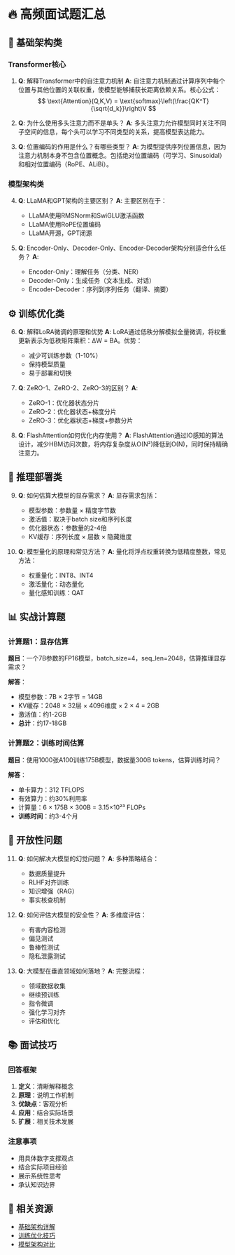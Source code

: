 # 🔥 高频面试题汇总

## 🎯 基础架构类

### Transformer核心
1. **Q**: 解释Transformer中的自注意力机制
   **A**: 自注意力机制通过计算序列中每个位置与其他位置的关联权重，使模型能够捕获长距离依赖关系。核心公式：
   $$
   \text{Attention}(Q,K,V) = \text{softmax}\left(\frac{QK^T}{\sqrt{d_k}}\right)V
   $$

2. **Q**: 为什么使用多头注意力而不是单头？
   **A**: 多头注意力允许模型同时关注不同子空间的信息，每个头可以学习不同类型的关系，提高模型表达能力。

3. **Q**: 位置编码的作用是什么？有哪些类型？
   **A**: 为模型提供序列位置信息，因为注意力机制本身不包含位置概念。包括绝对位置编码（可学习、Sinusoidal）和相对位置编码（RoPE、ALiBi）。

### 模型架构类
4. **Q**: LLaMA和GPT架构的主要区别？
   **A**: 主要区别在于：
   - LLaMA使用RMSNorm和SwiGLU激活函数
   - LLaMA使用RoPE位置编码
   - LLaMA开源，GPT闭源

5. **Q**: Encoder-Only、Decoder-Only、Encoder-Decoder架构分别适合什么任务？
   **A**: 
   - Encoder-Only：理解任务（分类、NER）
   - Decoder-Only：生成任务（文本生成、对话）
   - Encoder-Decoder：序列到序列任务（翻译、摘要）

## ⚙️ 训练优化类

6. **Q**: 解释LoRA微调的原理和优势
   **A**: LoRA通过低秩分解模拟全量微调，将权重更新表示为低秩矩阵乘积：ΔW = BA。优势：
   - 减少可训练参数（1-10%）
   - 保持模型质量
   - 易于部署和切换

7. **Q**: ZeRO-1、ZeRO-2、ZeRO-3的区别？
   **A**: 
   - ZeRO-1：优化器状态分片
   - ZeRO-2：优化器状态+梯度分片
   - ZeRO-3：优化器状态+梯度+参数分片

8. **Q**: FlashAttention如何优化内存使用？
   **A**: FlashAttention通过IO感知的算法设计，减少HBM访问次数，将内存复杂度从O(N²)降低到O(N)，同时保持精确注意力。

## 🚀 推理部署类

9. **Q**: 如何估算大模型的显存需求？
   **A**: 显存需求包括：
   - 模型参数：参数量 × 精度字节数
   - 激活值：取决于batch size和序列长度
   - 优化器状态：参数量的2-4倍
   - KV缓存：序列长度 × 层数 × 隐藏维度

10. **Q**: 模型量化的原理和常见方法？
    **A**: 量化将浮点权重转换为低精度整数，常见方法：
    - 权重量化：INT8、INT4
    - 激活量化：动态量化
    - 量化感知训练：QAT

## 📊 实战计算题

### 计算题1：显存估算
**题目**：一个7B参数的FP16模型，batch_size=4，seq_len=2048，估算推理显存需求？

**解答**：
- 模型参数：7B × 2字节 = 14GB
- KV缓存：2048 × 32层 × 4096维度 × 2 × 4 = 2GB
- 激活值：约1-2GB
- **总计**：约17-18GB

### 计算题2：训练时间估算
**题目**：使用1000张A100训练175B模型，数据量300B tokens，估算训练时间？

**解答**：
- 单卡算力：312 TFLOPS
- 有效算力：约30%利用率
- 计算量：6 × 175B × 300B = 3.15×10²³ FLOPs
- **训练时间**：约3-4个月

## 🎯 开放性问题

11. **Q**: 如何解决大模型的幻觉问题？
    **A**: 多种策略结合：
    - 数据质量提升
    - RLHF对齐训练
    - 知识增强（RAG）
    - 事实核查机制

12. **Q**: 如何评估大模型的安全性？
    **A**: 多维度评估：
    - 有害内容检测
    - 偏见测试
    - 鲁棒性测试
    - 隐私泄露测试

13. **Q**: 大模型在垂直领域如何落地？
    **A**: 完整流程：
    - 领域数据收集
    - 继续预训练
    - 指令微调
    - 强化学习对齐
    - 评估和优化

## 📚 面试技巧

### 回答框架
1. **定义**：清晰解释概念
2. **原理**：说明工作机制
3. **优缺点**：客观分析
4. **应用**：结合实际场景
5. **扩展**：相关技术发展

### 注意事项
- 用具体数字支撑观点
- 结合实际项目经验
- 展示系统性思考
- 承认知识边界

## 🔗 相关资源
- [基础架构详解](../transformer/README.md)
- [训练优化技巧](../pretrain/README.md)
- [模型架构对比](../models/README.md)
